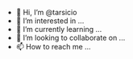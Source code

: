 - 👋 Hi, I’m @tarsicio
- 👀 I’m interested in ...
- 🌱 I’m currently learning ...
- 💞️ I’m looking to collaborate on ...
- 📫 How to reach me ...

<!---
tarsicio/tarsicio is a ✨ special ✨ repository because its `README.md` (this file) appears on your GitHub profile.
You can click the Preview link to take a look at your changes.
--->
